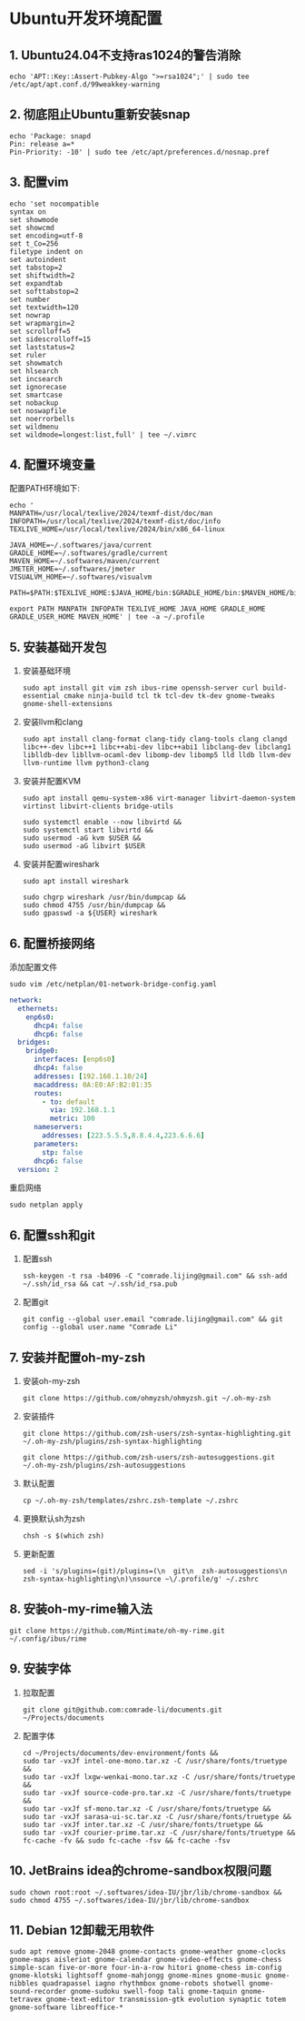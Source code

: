 # Ubuntu开发环境配置

## 1. Ubuntu24.04不支持ras1024的警告消除

```shell
echo 'APT::Key::Assert-Pubkey-Algo ">=rsa1024";' | sudo tee /etc/apt/apt.conf.d/99weakkey-warning
```

## 2. 彻底阻止Ubuntu重新安装snap

```shell
echo 'Package: snapd
Pin: release a=*
Pin-Priority: -10' | sudo tee /etc/apt/preferences.d/nosnap.pref
```

## 3. 配置vim

```shell
echo 'set nocompatible
syntax on
set showmode
set showcmd
set encoding=utf-8
set t_Co=256
filetype indent on
set autoindent
set tabstop=2
set shiftwidth=2
set expandtab
set softtabstop=2
set number
set textwidth=120
set nowrap
set wrapmargin=2
set scrolloff=5
set sidescrolloff=15
set laststatus=2
set ruler
set showmatch
set hlsearch
set incsearch
set ignorecase
set smartcase
set nobackup
set noswapfile
set noerrorbells
set wildmenu
set wildmode=longest:list,full' | tee ~/.vimrc
```

## 4. 配置环境变量

配置PATH环境如下:

```shell
echo '
MANPATH=/usr/local/texlive/2024/texmf-dist/doc/man
INFOPATH=/usr/local/texlive/2024/texmf-dist/doc/info
TEXLIVE_HOME=/usr/local/texlive/2024/bin/x86_64-linux

JAVA_HOME=~/.softwares/java/current
GRADLE_HOME=~/.softwares/gradle/current
MAVEN_HOME=~/.softwares/maven/current
JMETER_HOME=~/.softwares/jmeter
VISUALVM_HOME=~/.softwares/visualvm

PATH=$PATH:$TEXLIVE_HOME:$JAVA_HOME/bin:$GRADLE_HOME/bin:$MAVEN_HOME/bin:$JMETER_HOME/bin:$VISUALVM_HOME/bin

export PATH MANPATH INFOPATH TEXLIVE_HOME JAVA_HOME GRADLE_HOME GRADLE_USER_HOME MAVEN_HOME' | tee -a ~/.profile
```

## 5. 安装基础开发包

1. 安装基础环境

    ```shell
    sudo apt install git vim zsh ibus-rime openssh-server curl build-essential cmake ninja-build tcl tk tcl-dev tk-dev gnome-tweaks gnome-shell-extensions 
    ```

2. 安装llvm和clang

    ```shell
    sudo apt install clang-format clang-tidy clang-tools clang clangd libc++-dev libc++1 libc++abi-dev libc++abi1 libclang-dev libclang1 liblldb-dev libllvm-ocaml-dev libomp-dev libomp5 lld lldb llvm-dev llvm-runtime llvm python3-clang
    ```

3. 安装并配置KVM

    ```shell
    sudo apt install qemu-system-x86 virt-manager libvirt-daemon-system virtinst libvirt-clients bridge-utils
    ```

    ```shell
    sudo systemctl enable --now libvirtd && 
    sudo systemctl start libvirtd && 
    sudo usermod -aG kvm $USER && 
    sudo usermod -aG libvirt $USER
    ```

4. 安装并配置wireshark

    ```shell
    sudo apt install wireshark
    ```

    ```shell
    sudo chgrp wireshark /usr/bin/dumpcap && 
    sudo chmod 4755 /usr/bin/dumpcap && 
    sudo gpasswd -a ${USER} wireshark
    ```

## 6. 配置桥接网络

添加配置文件

```shell
sudo vim /etc/netplan/01-network-bridge-config.yaml
```

```yaml
network:
  ethernets:
    enp6s0:
      dhcp4: false
      dhcp6: false
  bridges:
    bridge0:
      interfaces: [enp6s0]
      dhcp4: false
      addresses: [192.168.1.10/24]
      macaddress: 0A:E0:AF:B2:01:35
      routes:
        - to: default
          via: 192.168.1.1
          metric: 100
      nameservers:
        addresses: [223.5.5.5,8.8.4.4,223.6.6.6]
      parameters:
        stp: false
      dhcp6: false
  version: 2
```

重启网络

```shell
sudo netplan apply
```

## 6. 配置ssh和git

1. 配置ssh

    ```shell
    ssh-keygen -t rsa -b4096 -C "comrade.lijing@gmail.com" && ssh-add ~/.ssh/id_rsa && cat ~/.ssh/id_rsa.pub
    ```

2. 配置git

    ```shell
    git config --global user.email "comrade.lijing@gmail.com" && git config --global user.name "Comrade Li"
    ```

## 7. 安装并配置oh-my-zsh

1. 安装oh-my-zsh

    ```shell
    git clone https://github.com/ohmyzsh/ohmyzsh.git ~/.oh-my-zsh
    ```

2. 安装插件

    ```shell
    git clone https://github.com/zsh-users/zsh-syntax-highlighting.git ~/.oh-my-zsh/plugins/zsh-syntax-highlighting
    ```

    ```shell
    git clone https://github.com/zsh-users/zsh-autosuggestions.git ~/.oh-my-zsh/plugins/zsh-autosuggestions
    ```

3. 默认配置

    ```shell
    cp ~/.oh-my-zsh/templates/zshrc.zsh-template ~/.zshrc
    ```

4. 更换默认sh为zsh

    ```shell
    chsh -s $(which zsh)
    ```

5. 更新配置

    ```shell
    sed -i 's/plugins=(git)/plugins=(\n  git\n  zsh-autosuggestions\n  zsh-syntax-highlighting\n)\nsource ~\/.profile/g' ~/.zshrc
    ```

## 8. 安装oh-my-rime输入法

```shell
git clone https://github.com/Mintimate/oh-my-rime.git ~/.config/ibus/rime
```

## 9. 安装字体

1. 拉取配置

    ```shell
    git clone git@github.com:comrade-li/documents.git ~/Projects/documents
    ```

2. 配置字体

    ```shell
    cd ~/Projects/documents/dev-environment/fonts && 
    sudo tar -vxJf intel-one-mono.tar.xz -C /usr/share/fonts/truetype && 
    sudo tar -vxJf lxgw-wenkai-mono.tar.xz -C /usr/share/fonts/truetype && 
    sudo tar -vxJf source-code-pro.tar.xz -C /usr/share/fonts/truetype && 
    sudo tar -vxJf sf-mono.tar.xz -C /usr/share/fonts/truetype && 
    sudo tar -vxJf sarasa-ui-sc.tar.xz -C /usr/share/fonts/truetype && 
    sudo tar -vxJf inter.tar.xz -C /usr/share/fonts/truetype && 
    sudo tar -vxJf courier-prime.tar.xz -C /usr/share/fonts/truetype && 
    fc-cache -fv && sudo fc-cache -fsv && fc-cache -fsv
    ```

## 10. JetBrains idea的chrome-sandbox权限问题

```shell
sudo chown root:root ~/.softwares/idea-IU/jbr/lib/chrome-sandbox && sudo chmod 4755 ~/.softwares/idea-IU/jbr/lib/chrome-sandbox
```

## 11. Debian 12卸载无用软件

```shell
sudo apt remove gnome-2048 gnome-contacts gnome-weather gnome-clocks gnome-maps aisleriot gnome-calendar gnome-video-effects gnome-chess simple-scan five-or-more four-in-a-row hitori gnome-chess im-config gnome-klotski lightsoff gnome-mahjongg gnome-mines gnome-music gnome-nibbles quadrapassel iagno rhythmbox gnome-robots shotwell gnome-sound-recorder gnome-sudoku swell-foop tali gnome-taquin gnome-tetravex gnome-text-editor transmission-gtk evolution synaptic totem gnome-software libreoffice-*
```
